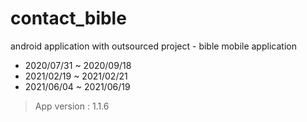 # contact_bible
android application with outsourced project - bible mobile application

- 2020/07/31 ~ 2020/09/18
- 2021/02/19 ~ 2021/02/21
- 2021/06/04 ~ 2021/06/19

> App version : 1.1.6
